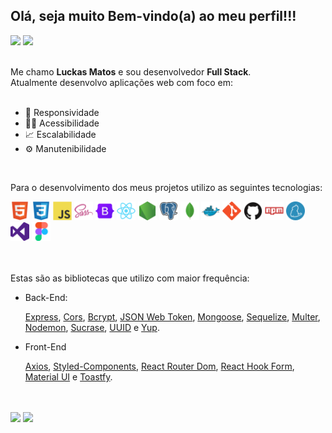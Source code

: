 <h2>Olá, seja muito Bem-vindo(a) ao meu perfil!!!</h2>
<div>
  <a href="https://www.linkedin.com/in/luckas-matos/" target="_blank"><img src="https://img.shields.io/badge/-LinkedIn-%230077B5?style=for-the-badge&logo=linkedin&logoColor=white"     target="_blank"></a>
  <a href="https://api.whatsapp.com/send/?phone=%2B5541998174755&text&app_absent=0" target="_blank"><img src="https://img.shields.io/badge/WhatsApp-25D366?style=for-the-badge&logo=whatsapp&logoColor=white" target="_blank"></a>
</div><br>

Me chamo <strong>Luckas Matos</strong> e sou desenvolvedor <strong>Full Stack</strong>.                                  
Atualmente desenvolvo aplicações web com foco em:<br> <br>
<ul>
  <li>📱 Responsividade</li>
  <li>🦸‍♂️ Acessibilidade</li>
  <li>📈 Escalabilidade</li>
  <li>⚙ Manutenibilidade</li>
</ul><br>

<p>Para o desenvolvimento dos meus projetos utilizo as seguintes tecnologias:</p>
<div style="display: inline_block">
  <img src="https://github.com/devicons/devicon/blob/master/icons/html5/html5-original.svg" height="30px" width="30px">
  <img src="https://github.com/devicons/devicon/blob/master/icons/css3/css3-original.svg" height="30px" width="30px">
  <img src="https://github.com/devicons/devicon/blob/master/icons/javascript/javascript-original.svg" height="30px" width="30px">
  <img src="https://github.com/devicons/devicon/blob/master/icons/sass/sass-original.svg" height="30px" width="30px">
  <img src="https://github.com/devicons/devicon/blob/master/icons/bootstrap/bootstrap-original.svg" height="30px" width="30px">
  <img src="https://github.com/devicons/devicon/blob/master/icons/react/react-original.svg" height="30px" width="30px">
  <img src="https://github.com/devicons/devicon/blob/master/icons/nodejs/nodejs-original.svg" height="30px" width="30px">
  <img src="https://github.com/devicons/devicon/blob/master/icons/postgresql/postgresql-original.svg" height="30px" width="30px">
  <img src="https://github.com/devicons/devicon/blob/master/icons/mongodb/mongodb-original.svg" height="30px" width="30px">
  <img src="https://github.com/devicons/devicon/blob/master/icons/docker/docker-original.svg" height="30px" width="30px">
  <img src="https://github.com/devicons/devicon/blob/master/icons/git/git-original.svg" height="30px" width="30px">
  <img src="https://github.com/devicons/devicon/blob/master/icons/github/github-original.svg" height="30px" width="30px">
  <img src="https://github.com/devicons/devicon/blob/master/icons/npm/npm-original-wordmark.svg" height="30px" width="30px">
  <img src="https://github.com/devicons/devicon/blob/master/icons/yarn/yarn-original.svg" height="30px" width="30px">
  <img src="https://github.com/devicons/devicon/blob/master/icons/visualstudio/visualstudio-plain.svg" height="30px" width="30px">
  <img src="https://github.com/devicons/devicon/blob/master/icons/figma/figma-original.svg" height="30px" width="30px">
</div><br><br>

<p>Estas são as bibliotecas que utilizo com maior frequência:</p>
<ul>
  <li>
    <p>Back-End:</p>
    <a href="https://www.npmjs.com/package/express">Express</a>,
    <a href="https://www.npmjs.com/package/cors">Cors</a>,
    <a href="https://www.npmjs.com/package/bcrypt">Bcrypt</a>,
    <a href="https://www.npmjs.com/package/jsonwebtoken">JSON Web Token</a>,
    <a href="https://www.npmjs.com/package/mongoose">Mongoose</a>,
    <a href="https://www.npmjs.com/package/sequelize">Sequelize</a>,
    <a href="https://www.npmjs.com/package/multer">Multer</a>,
    <a href="https://www.npmjs.com/package/nodemon">Nodemon</a>,
    <a href="https://www.npmjs.com/package/sucrase">Sucrase</a>,
    <a href="https://www.npmjs.com/package/uuid">UUID</a> e
    <a href="https://www.npmjs.com/package/yup">Yup</a>.
  </li>
    <li>
    <p>Front-End</p>
    <a href="https://www.npmjs.com/package/axios">Axios</a>,
    <a href="https://www.npmjs.com/package/styled-components">Styled-Components</a>,
    <a href="https://www.npmjs.com/package/react-router-dom">React Router Dom</a>,
    <a href="https://www.npmjs.com/package/react-hook-form">React Hook Form</a>,
    <a href="https://www.npmjs.com/package/@material-ui/icons">Material UI</a> e
    <a href="https://www.npmjs.com/package/react-toastify">Toastfy</a>.
  </li>
</ul><br><br>

<div>
  <img height="180em" src="https://github-readme-stats.vercel.app/api/top-langs/?username=luckasmatos&layout=compact&langs_count=7&theme=dracula"/>
  <img src="https://github-profile-summary-cards.vercel.app/api/cards/profile-details?username=luckasmatos&amp;theme=radical">
</div>







